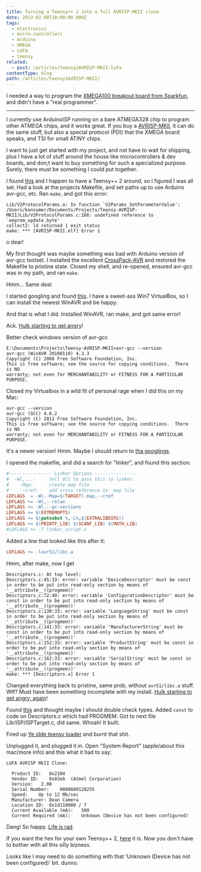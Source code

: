 ```yaml
---
title: Turning a Teensy++ 2 into a full AVRISP-MKII clone
date: 2013-02-08T18:00:00.000Z
tags:
  - electronics
  - micro-controllers
  - Arduino
  - XMEGA
  - LUFA
  - teensy
related:
  - post: /articles/teensy2AVRISP-MKII-lufa
contentType: blog
path: /articles/teensy2AVRISP-MKII/
---
```


I needed a way to program the [XMEGA100 breakout board from Sparkfun](https://www.sparkfun.com/products/9546), and didn't have a "real programmer".

---

I currently use ArduinoISP running on a bare ATMEGA328 chip to program other ATMEGA chips, and it works great. If you buy a [AVRISP-MKII](http://www.atmel.com/tools/AVRISPMKII.aspx), it can do the same stuff, but also a special protocol (PDI) that the XMEGA board speaks, and TSI for small ATINY chips.

I want to just get started with my project, and not have to wait for shipping, plus I have a lot of stuff around the house like microcontrollers & dev boards, and don;t want to buy something for such a specialized purpose. Surely, there must be something I could put together.

I found [this](https://github.com/clockfort/Teensy-AVRISP-MKII) and I happen to have a Teensy++ 2 around, so I figured I was all set.  Had a look at the projects Makefile, and set paths up to use Arduino avr-gcc, etc.  Ran `make`, and got this error:

```
Lib/V2ProtocolParams.o: In function `V2Params_SetParameterValue':
/Users/konsumer/Documents/Projects/Teensy-AVRISP-MKII/Lib/V2ProtocolParams.c:166: undefined reference to `eeprom_update_byte'
collect2: ld returned 1 exit status
make: *** [AVRISP-MKII.elf] Error 1
```

o dear!

My first thought was maybe something was bad with Arduino version of avr-gcc toolset. I installed the excellent [CrossPack-AVR](http://www.obdev.at/products/crosspack/index.html) and restored the Makefile to pristine state. Closed my shell, and re-opened, ensured avr-gcc was in my path, and ran `make`.

Hmm... Same deal.

I started googling and found [this](https://groups.google.com/forum/#!msg/lufa-support/hp_R8QwHxH4/5UdPMbsjrmEJ). I have a sweet-ass Win7 VirtualBox, so I can install the newest WinAVR and be happy.

And that is what I did. Installed WinAVR, ran make, and got same error!

Ack. [Hulk starting to get angry](http://www.youtube.com/watch?v=7nrCvjg6nsI)!

Better check windows version of avr-gcc

```
E:\Documents\Projects\Teensy-AVRISP-MKII>avr-gcc --version
avr-gcc (WinAVR 20100110) 4.3.3
Copyright (C) 2008 Free Software Foundation, Inc.
This is free software; see the source for copying conditions.  There is NO
warranty; not even for MERCHANTABILITY or FITNESS FOR A PARTICULAR PURPOSE.
```

Closed my Virtualbox in a wild fit of personal rage when I did this on my Mac:

```
avr-gcc --version
avr-gcc (GCC) 4.6.2
Copyright (C) 2011 Free Software Foundation, Inc.
This is free software; see the source for copying conditions.  There is NO
warranty; not even for MERCHANTABILITY or FITNESS FOR A PARTICULAR PURPOSE.
```

It's a newer version!  Hmm.  Maybe I should return to [tha googlings](https://groups.google.com/forum/#!searchin/lufa-support/shift$20count$20%3E=$20width$20of$20type/lufa-support/-aKtGElksQU/59NrmU-yrYYJ).

I opened the makefile, and did a search for "linker", and found this section:

```makefile
#---------------- Linker Options ----------------
#  -Wl,...:     tell GCC to pass this to linker.
#    -Map:      create map file
#    --cref:    add cross reference to  map file
LDFLAGS  = -Wl,-Map=$(TARGET).map,--cref
LDFLAGS += -Wl,--relax 
LDFLAGS += -Wl,--gc-sections
LDFLAGS += $(EXTMEMOPTS)
LDFLAGS += $(patsubst %,-L%,$(EXTRALIBDIRS))
LDFLAGS += $(PRINTF_LIB) $(SCANF_LIB) $(MATH_LIB)
#LDFLAGS += -T linker_script.x
```

Added a line that looked like this after it:

```makefile
LDFLAGS += -lavr51/libc.a
```

Hmm, after make, now I get

```
Descriptors.c: At top level:
Descriptors.c:45:33: error: variable 'DeviceDescriptor' must be const in order to be put into read-only section by means of '__attribute__((progmem))'
Descriptors.c:72:40: error: variable 'ConfigurationDescriptor' must be const in order to be put into read-only section by means of '__attribute__((progmem))'
Descriptors.c:130:33: error: variable 'LanguageString' must be const in order to be put into read-only section by means of '__attribute__((progmem))'
Descriptors.c:141:33: error: variable 'ManufacturerString' must be const in order to be put into read-only section by means of '__attribute__((progmem))'
Descriptors.c:152:33: error: variable 'ProductString' must be const in order to be put into read-only section by means of '__attribute__((progmem))'
Descriptors.c:162:33: error: variable 'SerialString' must be const in order to be put into read-only section by means of '__attribute__((progmem))'
make: *** [Descriptors.o] Error 1
```

Changed everything back to pristine, same prob, without `avr51/libc.a` stuff. Wtf? Must have been something incomplete with my install. [Hulk starting to get angry, again](http://www.youtube.com/watch?v=7nrCvjg6nsI)!

Found [this](http://arduino.cc/forum/index.php/topic,66710.0.html) and thought maybe I should double check types. Added `const` to code on Descriptors.c which had PROGMEM. Got to next file Lib/ISP/ISPTarget.c, did same.  Whoah!  It built.

Fired up [Ye olde teensy loader](http://www.pjrc.com/teensy/loader_mac.html) and burnt that shit.

Unplugged it, and plugged it in. Open "System Report" (apple/about this mac/more info) and this what it had to say:

```
LUFA AVRISP MkII Clone:

  Product ID:	0x2104
  Vendor ID:	0x03eb  (Atmel Corporation)
  Version:	 2.00
  Serial Number:	0000A00128255
  Speed:	Up to 12 Mb/sec
  Manufacturer:	Dean Camera
  Location ID:	0x1d110000 / 7
  Current Available (mA):	500
  Current Required (mA):	Unknown (Device has not been configured)
```

Dang! So happy. [Life is rad](http://www.youtube.com/watch?v=VazV36eWHLc).

If you want the hex for your own Teensy++ 2, [here](/files/teensy_avrisp-mk2.zip) it is. Now you don't have to bother with all this silly bizness.

Looks like I may need to do something with that 'Unknown (Device has not been configured)' bit. dunno.









